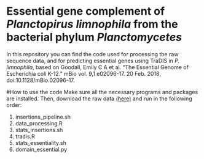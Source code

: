 # Essential gene complement of *Planctopirus limnophila* from the bacterial phylum *Planctomycetes* 


In this repository you can find the code used for processing the raw sequence data, and for predicting essential genes using TraDIS in *P. limnophila*, based on Goodall, Emily C A et al. “The Essential Genome of Escherichia coli K-12.” mBio vol. 9,1 e02096-17. 20 Feb. 2018, doi:10.1128/mBio.02096-17. 

#How to use the code
Make sure all the necessary programs and packages are installed. 
Then, download the raw data [(here)]([https://doi.org/10.6084/m9.figshare.24249346]) and run in the following order: 
1. insertions_pipeline.sh
2. data_processing.R
3. stats_insertions.sh
4. tradis.R
5. stats_essentiality.sh
6. domain_essential.py

